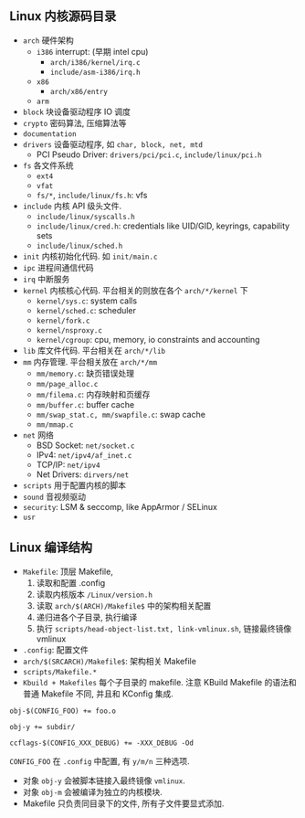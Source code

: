 ## Linux 内核源码目录

- `arch` 硬件架构
	- `i386` interrupt: (早期 intel cpu)
		- `arch/i386/kernel/irq.c`
		- `include/asm-i386/irq.h`
	- `x86`
		- `arch/x86/entry`
	- `arm`
- `block` 块设备驱动程序 IO 调度
- `crypto` 密码算法, 压缩算法等
- `documentation`
- `drivers` 设备驱动程序, 如 `char, block, net, mtd`
	- PCI Pseudo Driver: `drivers/pci/pci.c`, `include/linux/pci.h`
- `fs` 各文件系统
	- `ext4`
	- `vfat`
	- `fs/*`, `include/linux/fs.h`: vfs
- `include` 内核 API 级头文件. 
	- `include/linux/syscalls.h`
	- `include/linux/cred.h`: credentials like UID/GID, keyrings, capability sets
	- `include/linux/sched.h`
- `init` 内核初始化代码. 如 `init/main.c`
- `ipc` 进程间通信代码
- `irq` 中断服务
- `kernel` 内核核心代码. 平台相关的则放在各个 `arch/*/kernel` 下
	- `kernel/sys.c`: system calls
	- `kernel/sched.c`: scheduler
	- `kernel/fork.c`
	- `kernel/nsproxy.c`
	- `kernel/cgroup`: cpu, memory, io constraints and accounting
- `lib` 库文件代码. 平台相关在 `arch/*/lib`
- `mm` 内存管理. 平台相关放在 `arch/*/mm`
	- `mm/memory.c`: 缺页错误处理
	- `mm/page_alloc.c`
	- `mm/filema.c`: 内存映射和页缓存
	- `mm/buffer.c`: buffer cache
	- `mm/swap_stat.c, mm/swapfile.c`: swap cache
	- `mm/mmap.c`
- `net` 网络
	- BSD Socket: `net/socket.c`
	- IPv4: `net/ipv4/af_inet.c`
	- TCP/IP: `net/ipv4`
	- Net Drivers: `dirvers/net`
- `scripts` 用于配置内核的脚本
- `sound` 音视频驱动
- `security`: LSM & seccomp, like AppArmor / SELinux
- `usr`

## Linux 编译结构

- `Makefile`: 顶层 Makefile, 
	1. 读取和配置 .config 
	2. 读取内核版本 `/Linux/version.h`
	3. 读取 `arch/$(ARCH)/Makefile$` 中的架构相关配置
	4. 递归进各个子目录, 执行编译
	5. 执行 `scripts/head-object-list.txt, link-vmlinux.sh`, 链接最终镜像 vmlinux 
- `.config`: 配置文件
- `arch/$(SRCARCH)/Makefile$`: 架构相关 Makefile
- `scripts/Makefile.*` 
- `Kbuild + Makefiles` 每个子目录的 makefile. 注意 KBuild Makefile 的语法和普通 Makefile 不同, 并且和 KConfig 集成. 

```kbuild 
obj-$(CONFIG_FOO) += foo.o

obj-y += subdir/

ccflags-$(CONFIG_XXX_DEBUG) += -XXX_DEBUG -Od
```

`CONFIG_FOO` 在 `.config` 中配置, 有 `y/m/n` 三种选项. 

- 对象 `obj-y` 会被脚本链接入最终镜像 `vmlinux`.
- 对象 `obj-m` 会被编译为独立的内核模块.
- Makefile 只负责同目录下的文件, 所有子文件要显式添加. 
